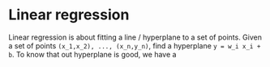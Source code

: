 # Linear regression
Linear regression is about fitting a line / hyperplane to a set of points. Given a set of points `(x_1,x_2), ..., (x_n,y_n)`, find a hyperplane `y = w_i x_i + b`. To know that out hyperplane is good, we have a 